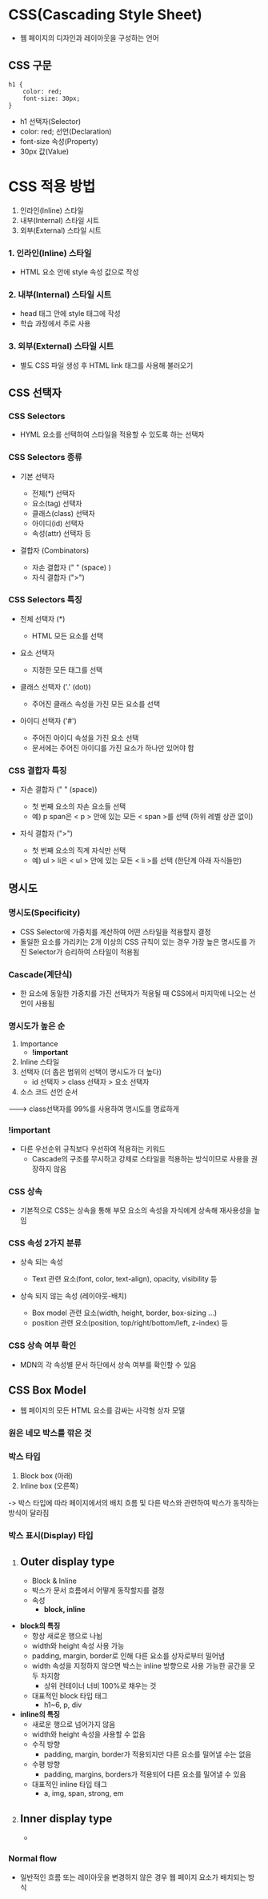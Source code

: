 # CSS(Cascading Style Sheet)
- 웹 페이지의 디자인과 레이아웃을 구성하는 언어

## CSS 구문
```
h1 {
    color: red;
    font-size: 30px;
}
```
- h1 선택자(Selector)
- color: red; 선언(Declaration) 
- font-size 속성(Property)
- 30px 값(Value)

# CSS 적용 방법

1. 인라인(Inline) 스타일
2. 내부(Internal) 스타일 시트
3. 외부(External) 스타일 시트

### 1. 인라인(Inline) 스타일
- HTML 요소 안에 style 속성 값으로 작성

### 2. 내부(Internal) 스타일 시트
- head 태그 안에 style 태그에 작성
- 학습 과정에서 주로 사용

### 3. 외부(External) 스타일 시트
- 별도 CSS 파일 생성 후 HTML link 태그를 사용해 불러오기

## CSS 선택자

### CSS Selectors
- HYML 요소를 선택하여 스타일을 적용할 수 있도록 하는 선택자

### CSS Selectors 종류

- 기본 선택자
    - 전체(*) 선택자
    - 요소(tag) 선택자
    - 클래스(class) 선택자
    - 아이디(id) 선택자
    - 속성(attr) 선택자 등

- 결합자 (Combinators)
    - 자손 결합자 (" " (space) )
    - 자식 결합자 (">")

### CSS Selectors 특징

- 전체 선택자 (*)
    - HTML 모든 요소를 선택

- 요소 선택자
    - 지정한 모든 태그를 선택

- 클래스 선택자 ('.' (dot))
    - 주어진 클래스 속성을 가진 모든 요소를 선택

- 아이디 선택자 ('#')
    - 주어진 아이디 속성을 가진 요소 선택
    - 문서에는 주어진 아이디를 가진 요소가 하나만 있어야 함

### CSS 결합자 특징

- 자손 결합자 (" " (space))
    - 첫 번째 요소의 자손 요소들 선택
    - 예) p span은 < p > 안에 있는 모든 < span >를 선택 (하위 레벨 상관 없이)

- 자식 결합자 (">")
    - 첫 번째 요소의 직계 자식만 선택
    - 예) ul > li은 < ul > 안에 있는 모든 < li >를 선택 (한단계 아래 자식들만)

## 명시도

### 명시도(Specificity)
- CSS Selector에 가중치를 계산하여 어떤 스타일을 적용할지 결정
- 돌일한 요소를 가리키는 2개 이상의 CSS 규칙이 있는 경우 가장 높은 명시도를 가진 Selector가 승리하여 스타일이 적용됨

### Cascade(계단식)
- 한 요소에 동일한 가중치를 가진 선택자가 적용될 때 CSS에서 마지막에 나오는 선언이 사용됨

### 명시도가 높은 순
1. Importance
    - **!important**
2. Inline 스타일
3. 선택자 (더 좁은 범위의 선택이 명시도가 더 높다)
    - id 선택자 > class 선택자 > 요소 선택자
3. 소스 코드 선언 순서

---> class선택자를 99%를 사용하여 명시도를 명료하게
### !important
- 다른 우선순위 규칙보다 우선하여 적용하는 키워드
    - Cascade의 구조를 무시하고 강제로 스타일을 적용하는 방식이므로 사용을 권장하지 않음

### CSS 상속
- 기본적으로 CSS는 상속을 통해 부모 요소의 속성을 자식에게 상속해 재사용성을 높임

### CSS 속성 2가지 분류
- 상속 되는 속성
    - Text 관련 요소(font, color, text-align), opacity, visibility 등

- 상속 되지 않는 속성 (레이아웃-배치)
    - Box model 관련 요소(width, height, border, box-sizing ...)
    - position 관련 요소(position, top/right/bottom/left, z-index) 등

### CSS 상속 여부 확인
- MDN의 각 속성별 문서 하단에서 상속 여부를 확인할 수 있음

## CSS Box Model
- 웹 페이지의 모든 HTML 요소를 감싸는 사각형 상자 모델

### 원은 네모 박스를 깎은 것

### 박스 타입
1. Block box (아래)
2. Inline box (오른쪽)

-> 박스 타입에 따라 페이지에서의 배치 흐름 및 다른 박스와 관련하여 박스가 동작하는 방식이 달라짐

### 박스 표시(Display) 타입
1. Outer display type
    - 
    - Block & Inline
    - 박스가 문서 흐름에서 어떻게 동작할지를 결정
    - 속성
        - **block, inline**
- **block의 특징**
    - 항상 새로운 행으로 나뉨
    - width와 height 속성 사용 가능
    - padding, margin, border로 인해 다른 요소를 상자로부터 밀어냄
    - width 속성을 지정하지 않으면 박스는 inline 방향으로 사용 가능한 공간을 모두 차지함
        - 상위 컨테이너 너비 100%로 채우는 것
    - 대표적인 block 타입 태그
        - h1~6, p, div
- **inline의 특징**
    - 새로운 행으로 넘어가지 않음
    - width와 height 속성을 사용할 수 없음
    - 수직 방향
        - padding, margin, border가 적용되지만 다른 요소를 밀어낼 수는 없음
    - 수평 방향
        - padding, margins, borders가 적용되어 다른 요소를 밀어낼 수 있음
    - 대표적인 inline 타입 태그
        - a, img, span, strong, em
2. Inner display type
    -
    -

### Normal flow
- 일반적인 흐름 또는 레이아웃을 변경하지 않은 경우 웹 페이지 요소가 배치되는 방식